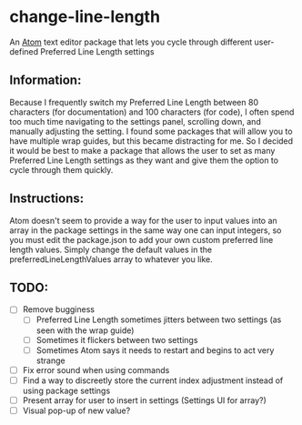 # change-line-length
An [Atom](https://atom.io) text editor package that lets you cycle through
different user-defined Preferred Line Length settings

## Information:

Because I frequently switch my Preferred Line Length between 80 characters (for
documentation) and 100 characters (for code), I often spend too much time
navigating to the settings panel, scrolling down, and manually adjusting the
setting.  I found some packages that will allow you to have multiple wrap
guides, but this became distracting for me.  So I decided it would be best to
make a package that allows the user to set as many Preferred Line Length
settings as they want and give them the option to cycle through them quickly.

## Instructions:

Atom doesn't seem to provide a way for the user to input values into an array in
the package settings in the same way one can input integers, so you must edit
the package.json to add your own custom preferred line length values.  Simply
change the default values in the preferredLineLengthValues array to whatever you
like.

## TODO:

- [ ] Remove bugginess
    - [ ] Preferred Line Length sometimes jitters between two settings (as seen
    with the wrap guide)
    - [ ] Sometimes it flickers between two settings
    - [ ] Sometimes Atom says it needs to restart and begins to act very strange
- [ ] Fix error sound when using commands
- [ ] Find a way to discreetly store the current index adjustment instead of
using package settings
- [ ] Present array for user to insert in settings (Settings UI for array?)
- [ ] Visual pop-up of new value?
